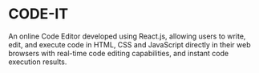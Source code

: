 # CODE-IT
An online Code Editor developed using React.js, allowing users to write, edit, and execute code in HTML, CSS and JavaScript directly in their web browsers with real-time code editing capabilities, and instant code execution results.
